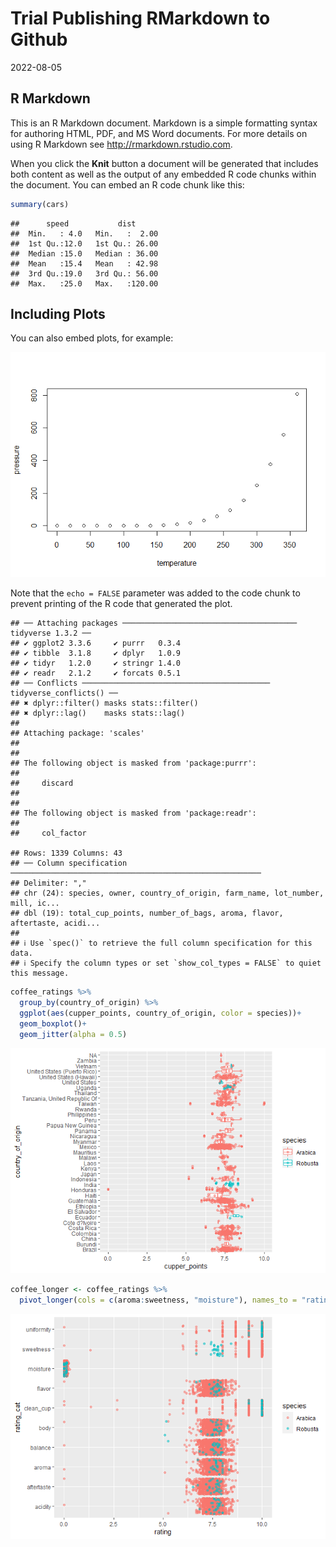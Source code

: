 Trial Publishing RMarkdown to Github
================
2022-08-05

## R Markdown

This is an R Markdown document. Markdown is a simple formatting syntax
for authoring HTML, PDF, and MS Word documents. For more details on
using R Markdown see <http://rmarkdown.rstudio.com>.

When you click the **Knit** button a document will be generated that
includes both content as well as the output of any embedded R code
chunks within the document. You can embed an R code chunk like this:

``` r
summary(cars)
```

    ##      speed           dist       
    ##  Min.   : 4.0   Min.   :  2.00  
    ##  1st Qu.:12.0   1st Qu.: 26.00  
    ##  Median :15.0   Median : 36.00  
    ##  Mean   :15.4   Mean   : 42.98  
    ##  3rd Qu.:19.0   3rd Qu.: 56.00  
    ##  Max.   :25.0   Max.   :120.00

## Including Plots

You can also embed plots, for example:

![](trial_rmdown_files/figure-gfm/pressure-1.png)<!-- -->

Note that the `echo = FALSE` parameter was added to the code chunk to
prevent printing of the R code that generated the plot.

    ## ── Attaching packages ─────────────────────────────────────── tidyverse 1.3.2 ──
    ## ✔ ggplot2 3.3.6     ✔ purrr   0.3.4
    ## ✔ tibble  3.1.8     ✔ dplyr   1.0.9
    ## ✔ tidyr   1.2.0     ✔ stringr 1.4.0
    ## ✔ readr   2.1.2     ✔ forcats 0.5.1
    ## ── Conflicts ────────────────────────────────────────── tidyverse_conflicts() ──
    ## ✖ dplyr::filter() masks stats::filter()
    ## ✖ dplyr::lag()    masks stats::lag()
    ## 
    ## Attaching package: 'scales'
    ## 
    ## 
    ## The following object is masked from 'package:purrr':
    ## 
    ##     discard
    ## 
    ## 
    ## The following object is masked from 'package:readr':
    ## 
    ##     col_factor

    ## Rows: 1339 Columns: 43
    ## ── Column specification ────────────────────────────────────────────────────────
    ## Delimiter: ","
    ## chr (24): species, owner, country_of_origin, farm_name, lot_number, mill, ic...
    ## dbl (19): total_cup_points, number_of_bags, aroma, flavor, aftertaste, acidi...
    ## 
    ## ℹ Use `spec()` to retrieve the full column specification for this data.
    ## ℹ Specify the column types or set `show_col_types = FALSE` to quiet this message.

``` r
coffee_ratings %>% 
  group_by(country_of_origin) %>% 
  ggplot(aes(cupper_points, country_of_origin, color = species))+
  geom_boxplot()+
  geom_jitter(alpha = 0.5)
```

![](trial_rmdown_files/figure-gfm/unnamed-chunk-3-1.png)<!-- -->

``` r
coffee_longer <- coffee_ratings %>% 
  pivot_longer(cols = c(aroma:sweetness, "moisture"), names_to = "rating_cat", values_to = "rating")
```

![](trial_rmdown_files/figure-gfm/unnamed-chunk-5-1.png)<!-- -->
